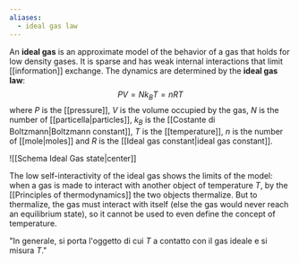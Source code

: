```yaml
---
aliases:
  - ideal gas law
---
```

An **ideal gas** is an approximate model of the behavior of a gas that holds for low density gases. It is sparse and has weak internal interactions that limit [[information]] exchange. The dynamics are determined by the **ideal gas law**:
$$PV=Nk_{B}T=nRT$$
where $P$ is the [[pressure]], $V$ is the volume occupied by the gas, $N$ is the number of [[particella|particles]], $k_{B}$ is the [[Costante di Boltzmann|Boltzmann constant]], $T$ is the [[temperature]], $n$ is the number of [[mole|moles]] and $R$ is the [[Ideal gas constant|ideal gas constant]].

![[Schema Ideal Gas state|center]]

The low self-interactivity of the ideal gas shows the limits of the model: when a gas is made to interact with another object of temperature $T$, by the [[Principles of thermodynamics]] the two objects thermalize. But to thermalize, the gas must interact with itself (else the gas would never reach an equilibrium state), so it cannot be used to even define the concept of temperature.

"In generale, si porta l'oggetto di cui $T$ a contatto con il gas ideale e si misura $T$."